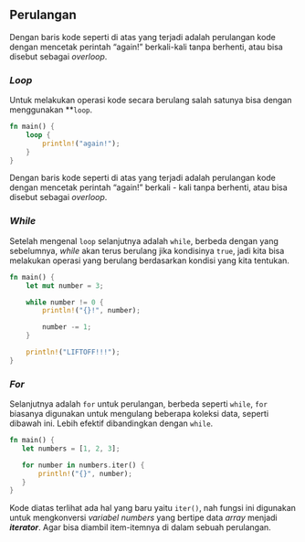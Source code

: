 ## Perulangan

Dengan baris kode seperti di atas yang terjadi adalah perulangan kode dengan mencetak perintah “again!” berkali-kali tanpa berhenti, atau bisa disebut sebagai _overloop_.

### _Loop_

Untuk melakukan operasi kode secara berulang salah satunya bisa dengan menggunakan **<code>loop</code></strong>.

```rust
fn main() {
    loop {
        println!("again!");
    }
}
```

Dengan baris kode seperti di atas yang terjadi adalah perulangan kode dengan mencetak perintah “again!” berkali - kali tanpa berhenti, atau bisa disebut sebagai _overloop_.


### _While_

Setelah mengenal `loop` selanjutnya adalah `while`, berbeda dengan yang sebelumnya, _while_ akan terus berulang jika kondisinya `true`, jadi kita bisa melakukan operasi yang berulang berdasarkan kondisi yang kita tentukan.

```rust
fn main() {
    let mut number = 3;

    while number != 0 {
        println!("{}!", number);

        number -= 1;
    }

    println!("LIFTOFF!!!");
}
```

### _For_

Selanjutnya adalah `for` untuk perulangan, berbeda seperti `while`, `for` biasanya digunakan untuk mengulang beberapa koleksi data, seperti dibawah ini. Lebih efektif dibandingkan dengan `while`.

```rust
fn main() {
   let numbers = [1, 2, 3];

   for number in numbers.iter() {
       println!("{}", number);
   }
}
```

Kode diatas terlihat ada hal yang baru yaitu `iter()`, nah fungsi ini digunakan untuk mengkonversi _variabel_ _numbers_ yang bertipe data _array_ menjadi **_iterator_**. Agar bisa diambil item-itemnya di dalam sebuah perulangan.

